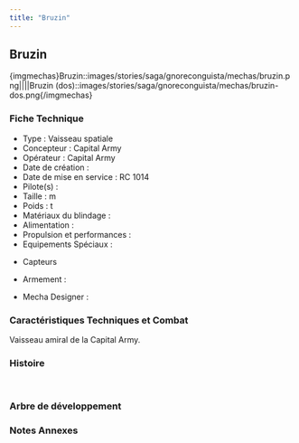 ```yaml
---
title: "Bruzin"
---
```


Bruzin
------


{imgmechas}Bruzin::images/stories/saga/gnoreconguista/mechas/bruzin.png||||Bruzin (dos)::images/stories/saga/gnoreconguista/mechas/bruzin-dos.png{/imgmechas}


### Fiche Technique


- Type : Vaisseau spatiale   
- Concepteur : Capital Army   
- Opérateur : Capital Army   
- Date de création :   
- Date de mise en service : RC 1014   
- Pilote(s) :   
- Taille : m   
- Poids : t   
- Matériaux du blindage :   
- Alimentation :   
- Propulsion et performances :   
- Equipements Spéciaux :


* Capteurs


- Armement :


- Mecha Designer :


### Caractéristiques Techniques et Combat


Vaisseau amiral de la Capital Army.


### Histoire


 


### Arbre de développement


### Notes Annexes

